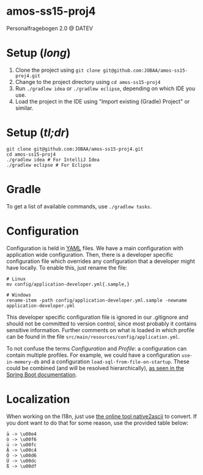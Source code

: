 # amos-ss15-proj4
Personalfragebogen 2.0 @ DATEV

# Setup (*long*)
1. Clone the project using `git clone git@github.com:JOBAA/amos-ss15-proj4.git`
2. Change to the project directory using `cd amos-ss15-proj4`
3. Run `./gradlew idea` or `./gradlew eclipse`, depending on which IDE you use.
4. Load the project in the IDE using "Import existing (Gradle) Project" or similar.

# Setup (*tl;dr*)
    git clone git@github.com:JOBAA/amos-ss15-proj4.git
    cd amos-ss15-proj4
    ./gradlew idea # For IntelliJ Idea
    ./gradlew eclipse # For Eclipse

# Gradle
To get a list of available commands, use `./gradlew tasks`.

# Configuration

Configuration is held in [YAML](http://yaml.org/) files. We have a main configuration with application wide
configuration. Then, there is a developer specific configuration file which overrides any configuration that a developer
might have locally. To enable this, just rename the file:

    # Linux
    mv config/application-developer.yml{.sample,}

    # Windows
    rename-item -path config/application-developer.yml.sample -newname application-developer.yml

This developer specific configuration file is ignored in our .gitignore and should not be committed to version control,
since most probably it contains sensitive information. Further comments on what is loaded in which profile can be found
in the file `src/main/resources/config/application.yml`.

To not confuse the terms *Configuration* and *Profile*: a configuration can contain multiple profiles. For example, we
could have a configuration `use-in-memory-db` and a configuration `load-sql-from-file-on-startup`. These could be
combined (and will be resolved hierarchically),
[as seen in the Spring Boot documentation](http://docs.spring.io/spring-boot/docs/current/reference/html/boot-features-external-config.html).

# Localization

When working on the l18n, just use [the online tool native2ascii](http://native2ascii.net/) to convert. If you dont want
to do that for some reason, use the provided table below:

    ä -> \u00e4
    ö -> \u00f6
    ü -> \u00fc
    Ä -> \u00c4
    Ö -> \u00d6
    Ü -> \u00dc
    ß -> \u00df
